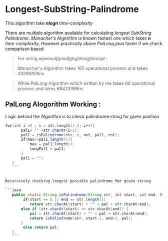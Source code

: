# Longest-SubString-Palindrome

This algorithm take __*nlogn*__ _time-complexity_

There are multiple algorithm available for calculating _longest_ _SubString_ _Palindrome_. _Manacher's_ Algorithm is known fastest one which takes __*n*__ _time-complexity_, However practically above _PalLong.java_ faster if we check comparison based

  
  >For string _wpwasdfgasdfghgfdsagfdsaojd_ :

> _Manacher's_ Algorithm takes _165_ operational process and takes _33290826ns_ 

> While _PalLong_ Algorithm which written by me takes _60_ operational process and takes _68423368ns_ 

## PalLong Alogorithm Working : 

Logic behind the Algorithm is to check palindrome string for given position 

 ```java 
for(int i =0 ; i < str.length()-2; i++){  
		pal1= "" +str.charAt(i+1);
		pal1 = isPalindrome(str, i, nxt, pal1, cnt);
		if(max<=pal1.length()){
			max = pal1.length();
			longPal1 = pal1;
		}
		pal1 = "";
	} 
	```
   

Recursively checking longest possible palindrome for given string

```java
    public static String isPalindrome(String str, int start, int end, String pal){
    	 if(start == 0 || end == str.length())
    	    return str.charAt(start) + "" + pal + str.charAt(end);
    	else if (str.charAt(start) == str.charAt(end)) {
    		pal = str.charAt(start) + "" + pal + str.charAt(end);
    		return isPalindrome(str, start-1, end+1, pal);
    	}
     	 else return pal;
	}
	```
